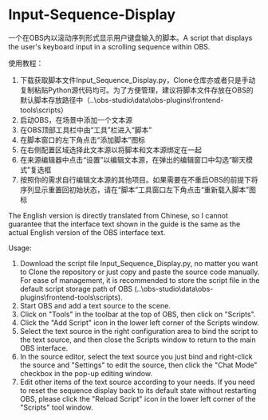 # Input-Sequence-Display
一个在OBS内以滚动序列形式显示用户键盘输入的脚本。A script that displays the user's keyboard input in a scrolling sequence within OBS.

使用教程：

1. 下载获取脚本文件Input_Sequence_Display.py，Clone仓库亦或者只是手动复制粘贴Python源代码均可。为了方便管理，建议将脚本文件存放在OBS的默认脚本存放路径中（..\obs-studio\data\obs-plugins\frontend-tools\scripts）
2. 启动OBS，在场景中添加一个文本源
3. 在OBS顶部工具栏中由“工具”栏进入“脚本”
4. 在脚本窗口的左下角点击“添加脚本”图标
5. 在右侧配置区域选择此文本源以将脚本和文本源绑定在一起
6. 在来源编辑器中点击“设置”以编辑文本源，在弹出的编辑窗口中勾选“聊天模式”复选框
7. 按照你的需求自行编辑文本源的其他项目。如果需要在不重启OBS的前提下将序列显示重置回初始状态，请在“脚本”工具窗口左下角点击“重新载入脚本”图标

The English version is directly translated from Chinese, so I cannot guarantee that the interface text shown in the guide is the same as the actual English version of the OBS interface text.

Usage:

1. Download the script file Input_Sequence_Display.py, no matter you want to Clone the repository or just copy and paste the source code manually. For ease of management, it is recommended to store the script file in the default script storage path of OBS (..\obs-studio\data\obs-plugins\frontend-tools\scripts).
2. Start OBS and add a text source to the scene.
3. Click on "Tools" in the toolbar at the top of OBS, then click on "Scripts".
4. Click the "Add Script" icon in the lower left corner of the Scripts window.
5. Select the text source in the right configuration area to bind the script to the text source, and then close the Scripts window to return to the main OBS interface.
6. In the source editor, select the text source you just bind and right-click the source and "Settings" to edit the source, then click the "Chat Mode" checkbox in the pop-up editing window.
7. Edit other items of the text source according to your needs. If you need to reset the sequence display back to its default state without restarting OBS, please click the "Reload Script" icon in the lower left corner of the "Scripts" tool window.
